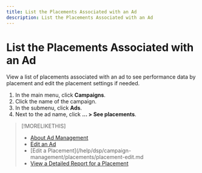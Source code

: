 ```yaml
---
title: List the Placements Associated with an Ad
description: List the Placements Associated with an Ad
---
```


# List the Placements Associated with an Ad

View a list of placements associated with an ad to see performance data by placement and edit the placement settings if needed.

1. In the main menu, click **Campaigns**.
1. Click the name of the campaign.
1. In the submenu, click **Ads**.
1. Next to the ad name, click  **... > See placements**.

>[!MORELIKETHIS]
>
>* [About Ad Management](ad-about.md)
>* [Edit an Ad](ad-edit.md)
>* [Edit a Placement](/help/dsp/campaign-management/placements/placement-edit.md
>* [View a Detailed Report for a Placement](/help/dsp/campaign-management/placements/placement-view-report.md)

